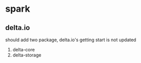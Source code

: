 # spark

## delta.io

should add two package, delta.io's getting start is not updated
1. delta-core
1. delta-storage
